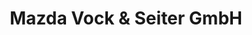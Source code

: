---
title: "Mazda Vock & Seiter GmbH"
url: /deutsch-wagram/mazda-vock-und-seiter-gmbh/
shop: Autohaus
---